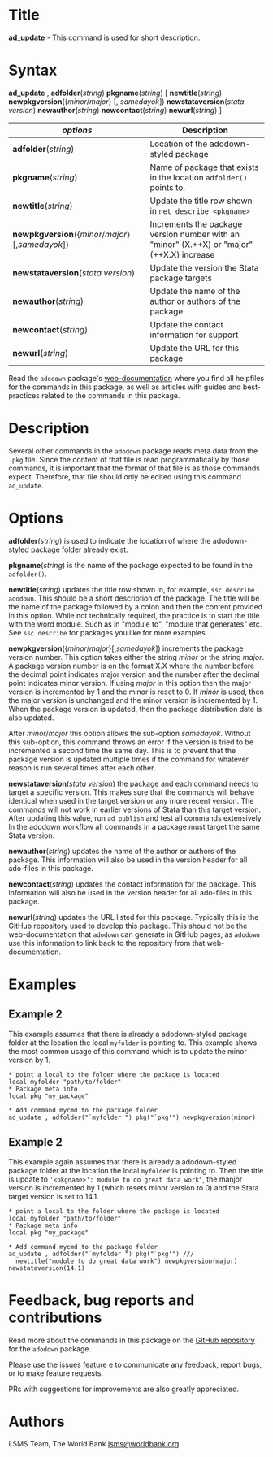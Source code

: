 # Title

__ad_update__ - This command is used for short description.

# Syntax

__ad_update__ , __**adf**older__(_string_) __**pkg**name__(_string_) [ __**newtit**le__(_string_) __**newpkg**version__({_minor_/_major_} [, _samedayok_]) __**newsta**taversion__(_stata_ _version_) __**newaut**hor__(_string_) __**newcon**tact__(_string_) __newurl__(_string_) ]

| _options_ | Description |
|-----------|-------------|
| __**adf**older__(_string_) | Location of the adodown-styled package |
| __**pkg**name__(_string_) | Name of package that exists in the location `adfolder()` points to. |
| __**newtit**le__(_string_) | Update the title row shown in `net describe <pkgname>` |
| __**newpkg**version__({_minor_/_major_}[,_samedayok_]) | Increments the package version number with an "minor" (X.++X) or "major" (++X.X) increase |
| __**newsta**taversion__(_stata_ _version_) | Update the version the Stata package targets |
| __**newaut**hor__(_string_) | Update the name of the author or authors of the package |
| __**newcon**tact__(_string_) | Update the contact information for support |
| __newurl__(_string_) | Update the URL for this package |

Read the `adodown` package's [web-documentation](https://lsms-worldbank.github.io/adodown/) where you find all helpfiles for the commands in this package, as well as articles with guides and best-practices related to the commands in this package.

# Description

Several other commands in the `adodown` package reads meta data from the `.pkg` file.
Since the content of that file is read programmatically by those commands,
it is important that the format of that file is as those commands expect.
Therefore, that file should only be edited using this command `ad_update`.

# Options

__**adf**older__(_string_) is used to indicate the location of where the adodown-styled package folder already exist.

__**pkg**name__(_string_) is the name of the package expected to be found in the `adfolder()`.

__**newtit**le__(_string_) updates the title row shown in, for example, `ssc describe adodown`. This should be a short description of the package. The title will be the name of the package followed by a colon and then the content provided in this option. While not technically required, the practice is to start the title with the word module. Such as in "module to", "module that generates" etc. See `ssc describe` for packages you like for more examples.

__**newpkg**version__({_minor_/_major_}[,_samedayok_]) increments the package version number. This option takes either the string _minor_ or the string _major_. A package version number is on the format X.X where the number before the decimal point indicates major version and the number after the decimal point indicates minor version. If using _major_ in this option then the major version is incremented by 1 and the minor is reset to 0. If _minor_ is used, then the major version is unchanged and the minor version is incremented by 1. When the package version is updated, then the package distribution date is also updated.

After _minor_/_major_ this option allows the sub-option _samedayok_. Without this sub-option, this command throws an error if the version is tried to be incremented a second time the same day. This is to prevent that the package version is updated multiple times if the command for whatever reason is run several times after each other.

__**newsta**taversion__(_stata_ _version_) the package and each command needs to target a specific version. This makes sure that the commands will behave identical when used in the target version or any more recent version. The commands will not work in earlier versions of Stata than this target version. After updating this value, run `ad_publish` and test all commands extensively. In the adodown workflow all commands in a package must target the same Stata version.

__**newaut**hor__(_string_) updates the name of the author or authors of the package. This information will also be used in the version header for all ado-files in this package.

__**newcon**tact__(_string_) updates the contact information for the package. This information will also be used in the version header for all ado-files in this package.

__newurl__(_string_) updates the URL listed for this package. Typically this is the GitHub repository used to develop this package. This should not be the web-documentation that `adodown` can generate in GitHub pages, as `adodown` use this information to link back to the repository from that web-documentation.

# Examples

## Example 2

This example assumes that there is already a adodown-styled package folder at the location the local `myfolder` is pointing to. This example shows the most common usage of this command which is to update the minor version by 1.

```
* point a local to the folder where the package is located
local myfolder "path/to/folder"
* Package meta info
local pkg "my_package"

* Add command mycmd to the package folder
ad_update , adfolder("`myfolder'") pkg("`pkg'") newpkgversion(minor)
```

## Example 2

This example again assumes that there is already a adodown-styled package folder at the location the local `myfolder` is pointing to. Then the title is update to `'<pkgname>': module to do great data work"`, the manjor version is incremented by 1 (which resets minor version to 0) and the Stata target version is set to 14.1.

```
* point a local to the folder where the package is located
local myfolder "path/to/folder"
* Package meta info
local pkg "my_package"

* Add command mycmd to the package folder
ad_update , adfolder("`myfolder'") pkg("`pkg'") ///
  newtitle("module to do great data work") newpkgversion(major) newstataversion(14.1)
```

# Feedback, bug reports and contributions

Read more about the commands in this package on the [GitHub repository](https://github.com/lsms-worldbank/adodown) for the `adodown` package.

Please use the [issues feature](https://github.com/lsms-worldbank/adodown/issues) e to communicate any feedback, report bugs, or to make feature requests.

PRs with suggestions for improvements are also greatly appreciated.

# Authors

LSMS Team, The World Bank lsms@worldbank.org
